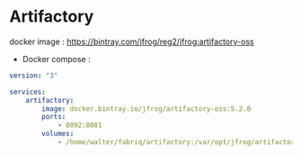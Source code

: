 Artifactory
===================

docker image : https://bintray.com/jfrog/reg2/jfrog:artifactory-oss


* Docker compose :

```yml
version: "3"

services:
    artifactory:
        image: docker.bintray.io/jfrog/artifactory-oss:5.2.0
        ports:
            - 8092:8081
        volumes:
            - /home/walter/fabriq/artifactory:/var/opt/jfrog/artifactory

```